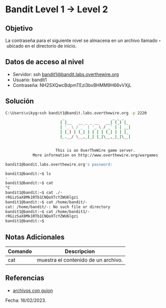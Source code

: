 # Bandit Level 1 → Level 2

## Objetivo
La contraseña para el siguiente nivel se almacena en un archivo llamado **-** ubicado en el directorio de inicio.

## Datos de acceso al nivel
* Servidor: ssh bandit1@bandit.labs.overthewire.org
* Usuario: bandit1
* Contraseña: NH2SXQwcBdpmTEzi3bvBHMM9H66vVXjL

## Solución
``` bash
C:\Users\vikyg>ssh bandit1@bandit.labs.overthewire.org -p 2220
                         _                     _ _ _
                        | |__   __ _ _ __   __| (_) |_
                        | '_ \ / _` | '_ \ / _` | | __|
                        | |_) | (_| | | | | (_| | | |_
                        |_.__/ \__,_|_| |_|\__,_|_|\__|


                      This is an OverTheWire game server.
            More information on http://www.overthewire.org/wargames

bandit1@bandit.labs.overthewire.org's password:
```
``` bash
bandit1@bandit:~$ ls
-
bandit1@bandit:~$ cat
^C
bandit1@bandit:~$ cat ./-
rRGizSaX8Mk1RTb1CNQoXTcYZWU6lgzi
bandit1@bandit:~$ cat /home/bandit/-
cat: /home/bandit/-: No such file or directory
bandit1@bandit:~$ cat /home/bandit1/-
rRGizSaX8Mk1RTb1CNQoXTcYZWU6lgzi
bandit1@bandit:~$
```

## Notas Adicionales

|Comando | Descripcion |
|-----|-------|
| cat | muestra el contenido de un archivo.


## Referencias
- [archivos con guion](https://tldp.org/LDP/abs/html/special-chars.html)

Fecha: 16/02/2023.